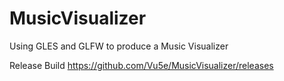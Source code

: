 # MusicVisualizer
Using GLES and GLFW to produce a Music Visualizer

Release Build
https://github.com/Vu5e/MusicVisualizer/releases
